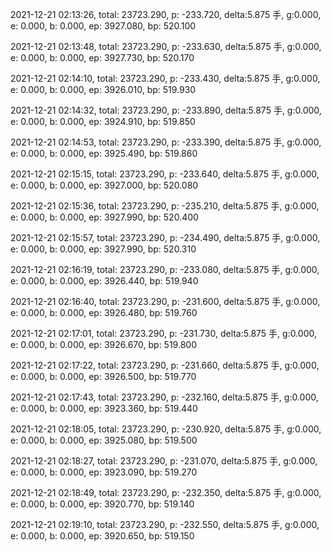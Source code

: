 2021-12-21 02:13:26, total: 23723.290, p: -233.720, delta:5.875 手, g:0.000, e: 0.000, b: 0.000, ep: 3927.080, bp: 520.100

2021-12-21 02:13:48, total: 23723.290, p: -233.630, delta:5.875 手, g:0.000, e: 0.000, b: 0.000, ep: 3927.730, bp: 520.170

2021-12-21 02:14:10, total: 23723.290, p: -233.430, delta:5.875 手, g:0.000, e: 0.000, b: 0.000, ep: 3926.010, bp: 519.930

2021-12-21 02:14:32, total: 23723.290, p: -233.890, delta:5.875 手, g:0.000, e: 0.000, b: 0.000, ep: 3924.910, bp: 519.850

2021-12-21 02:14:53, total: 23723.290, p: -233.390, delta:5.875 手, g:0.000, e: 0.000, b: 0.000, ep: 3925.490, bp: 519.860

2021-12-21 02:15:15, total: 23723.290, p: -233.640, delta:5.875 手, g:0.000, e: 0.000, b: 0.000, ep: 3927.000, bp: 520.080

2021-12-21 02:15:36, total: 23723.290, p: -235.210, delta:5.875 手, g:0.000, e: 0.000, b: 0.000, ep: 3927.990, bp: 520.400

2021-12-21 02:15:57, total: 23723.290, p: -234.490, delta:5.875 手, g:0.000, e: 0.000, b: 0.000, ep: 3927.990, bp: 520.310

2021-12-21 02:16:19, total: 23723.290, p: -233.080, delta:5.875 手, g:0.000, e: 0.000, b: 0.000, ep: 3926.440, bp: 519.940

2021-12-21 02:16:40, total: 23723.290, p: -231.600, delta:5.875 手, g:0.000, e: 0.000, b: 0.000, ep: 3926.480, bp: 519.760

2021-12-21 02:17:01, total: 23723.290, p: -231.730, delta:5.875 手, g:0.000, e: 0.000, b: 0.000, ep: 3926.670, bp: 519.800

2021-12-21 02:17:22, total: 23723.290, p: -231.660, delta:5.875 手, g:0.000, e: 0.000, b: 0.000, ep: 3926.500, bp: 519.770

2021-12-21 02:17:43, total: 23723.290, p: -232.160, delta:5.875 手, g:0.000, e: 0.000, b: 0.000, ep: 3923.360, bp: 519.440

2021-12-21 02:18:05, total: 23723.290, p: -230.920, delta:5.875 手, g:0.000, e: 0.000, b: 0.000, ep: 3925.080, bp: 519.500

2021-12-21 02:18:27, total: 23723.290, p: -231.070, delta:5.875 手, g:0.000, e: 0.000, b: 0.000, ep: 3923.090, bp: 519.270

2021-12-21 02:18:49, total: 23723.290, p: -232.350, delta:5.875 手, g:0.000, e: 0.000, b: 0.000, ep: 3920.770, bp: 519.140

2021-12-21 02:19:10, total: 23723.290, p: -232.550, delta:5.875 手, g:0.000, e: 0.000, b: 0.000, ep: 3920.650, bp: 519.150